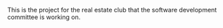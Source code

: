 This is the project for the real estate club that the software development committee is working on.
